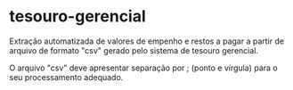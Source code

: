 # tesouro-gerencial
Extração automatizada de valores de empenho e restos a pagar a partir de arquivo de formato "csv" gerado pelo sistema de tesouro gerencial.

O arquivo "csv" deve apresentar separação por ; (ponto e vírgula) para o seu processamento adequado.
